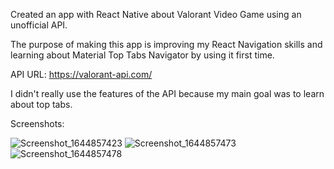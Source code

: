 Created an app with React Native about Valorant Video Game using an unofficial API.

The purpose of making this app is improving my React Navigation skills and learning about Material Top Tabs Navigator by using it first time.

API URL: https://valorant-api.com/

I didn't really use the features of the API because my main goal was to learn about top tabs.

Screenshots: 


![Screenshot_1644857423](https://user-images.githubusercontent.com/93079470/153908953-0f8f2300-b0db-4cbf-a7ac-0bf5db929049.png)
![Screenshot_1644857473](https://user-images.githubusercontent.com/93079470/153908963-7c6577f4-72af-409f-ab12-118ab2ecd686.png)
![Screenshot_1644857478](https://user-images.githubusercontent.com/93079470/153908967-5ab0bd42-90d4-49dd-b8a9-328c71f44cc8.png)
